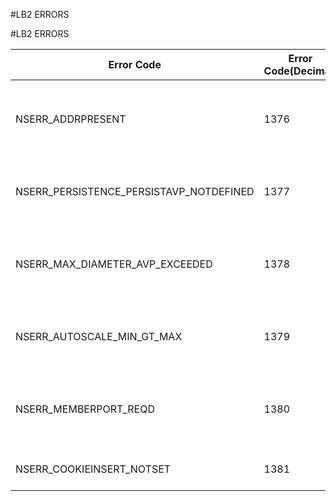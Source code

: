 #LB2 ERRORS

#LB2 ERRORS



<table><thead><tr><th>Error Code</th><th>Error Code(Decimal)</th><th>Error Code(Hex)</th><th>Error Message</th></tr></thead><tbody><tr><td>NSERR_ADDRPRESENT</td><td>1376</td><td>0x560</td><td>Address(s) is invalid or already present in this action, will be discarded.</td><tr><tr><td>NSERR_PERSISTENCE_PERSISTAVP_NOTDEFINED</td><td>1377</td><td>0x561</td><td>Persist Avp Number Must be defined For diameter Persistency</td><tr><tr><td>NSERR_MAX_DIAMETER_AVP_EXCEEDED</td><td>1378</td><td>0x562</td><td>Maximum number of diameter Persist Avp Codes exceeded</td><tr><tr><td>NSERR_AUTOSCALE_MIN_GT_MAX</td><td>1379</td><td>0x563</td><td>Minimum Autoscale member count exceeds the maximum value</td><tr><tr><td>NSERR_MEMBERPORT_REQD</td><td>1380</td><td>0x564</td><td>Member Port option has to be specified when autoScale option POLICY is chosen</td><tr><tr><td>NSERR_COOKIEINSERT_NOTSET</td><td>1381</td><td>0x565</td><td>Persistence type is not COOKIEINSERT.</td><tr></tbody></table>
